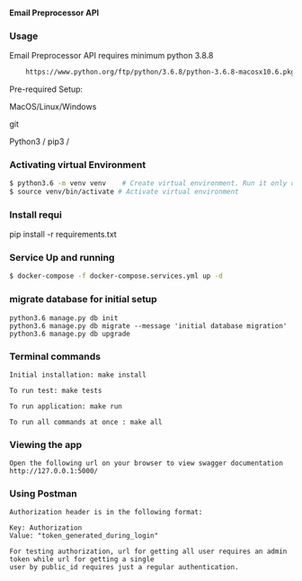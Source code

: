 #### Email Preprocessor API

### Usage
Email Preprocessor API requires minimum python 3.8.8
```bash
    https://www.python.org/ftp/python/3.6.8/python-3.6.8-macosx10.6.pkg
```

Pre-required Setup:

MacOS/Linux/Windows

git

Python3 / pip3 /

### Activating virtual Environment

```bash
$ python3.6 -m venv venv    # Create virtual environment. Run it only once
$ source venv/bin/activate # Activate virtual environment
```

### Install requi

pip install -r requirements.txt

### Service Up and running

```bash
$ docker-compose -f docker-compose.services.yml up -d 
```

### migrate database for initial setup
    python3.6 manage.py db init
    python3.6 manage.py db migrate --message 'initial database migration'
    python3.6 manage.py db upgrade

### Terminal commands

    Initial installation: make install

    To run test: make tests

    To run application: make run

    To run all commands at once : make all


### Viewing the app ###

    Open the following url on your browser to view swagger documentation
    http://127.0.0.1:5000/


### Using Postman ####

    Authorization header is in the following format:

    Key: Authorization
    Value: "token_generated_during_login"

    For testing authorization, url for getting all user requires an admin token while url for getting a single
    user by public_id requires just a regular authentication.
